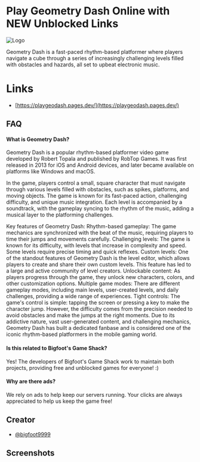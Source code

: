 # Play Geometry Dash Online with NEW Unblocked Links
![Logo](https://playgeodash.pages.dev/assets/images/blockposttextlogo.png)


Geometry Dash is a fast-paced rhythm-based platformer where players navigate a cube through a series of increasingly challenging levels filled with obstacles and hazards, all set to upbeat electronic music.

# Links

- [https://playgeodash.pages.dev/](https://playgeodash.pages.dev/)

## FAQ

#### What is Geometry Dash?

Geometry Dash is a popular rhythm-based platformer video game developed by Robert Topala and published by RobTop Games. It was first released in 2013 for iOS and Android devices, and later became available on platforms like Windows and macOS.

In the game, players control a small, square character that must navigate through various levels filled with obstacles, such as spikes, platforms, and moving objects. The game is known for its fast-paced action, challenging difficulty, and unique music integration. Each level is accompanied by a soundtrack, with the gameplay syncing to the rhythm of the music, adding a musical layer to the platforming challenges.

Key features of Geometry Dash:
Rhythm-based gameplay: The game mechanics are synchronized with the beat of the music, requiring players to time their jumps and movements carefully.
Challenging levels: The game is known for its difficulty, with levels that increase in complexity and speed. Some levels require precise timing and quick reflexes.
Custom levels: One of the standout features of Geometry Dash is the level editor, which allows players to create and share their own custom levels. This feature has led to a large and active community of level creators.
Unlockable content: As players progress through the game, they unlock new characters, colors, and other customization options.
Multiple game modes: There are different gameplay modes, including main levels, user-created levels, and daily challenges, providing a wide range of experiences.
Tight controls: The game's control is simple: tapping the screen or pressing a key to make the character jump. However, the difficulty comes from the precision needed to avoid obstacles and make the jumps at the right moments.
Due to its addictive nature, vast user-generated content, and challenging mechanics, Geometry Dash has built a dedicated fanbase and is considered one of the iconic rhythm-based platformers in the mobile gaming world.

#### Is this related to Bigfoot's Game Shack?

Yes! The developers of Bigfoot's Game Shack work to maintain both projects, providing free and unblocked games for everyone! :)

#### Why are there ads?

We rely on ads to help keep our servers running. Your clicks are always appreciated to help us keep the game free!

## Creator

- [@bigfoot9999](https://www.github.com/bigfoot9999)

## Screenshots

